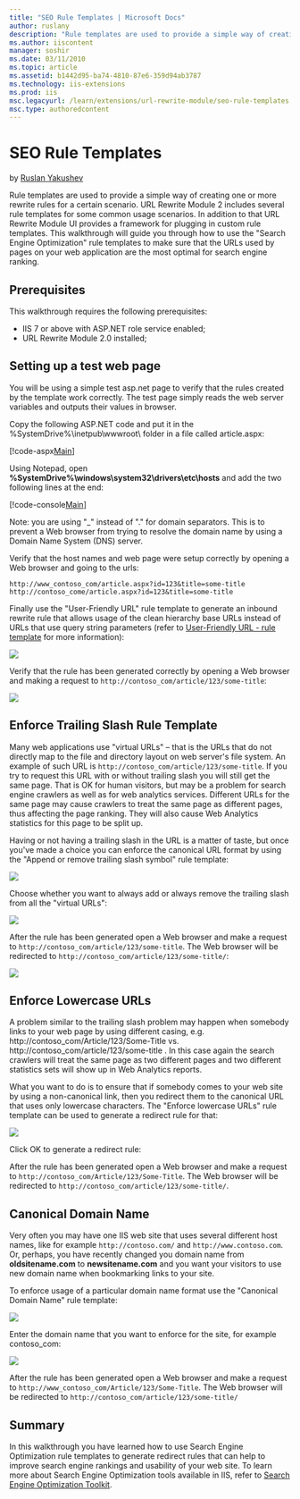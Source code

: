 ```yaml
---
title: "SEO Rule Templates | Microsoft Docs"
author: ruslany
description: "Rule templates are used to provide a simple way of creating one or more rewrite rules for a certain scenario. URL Rewrite Module 2 includes several rule temp..."
ms.author: iiscontent
manager: soshir
ms.date: 03/11/2010
ms.topic: article
ms.assetid: b1442d95-ba74-4810-87e6-359d94ab3787
ms.technology: iis-extensions
ms.prod: iis
msc.legacyurl: /learn/extensions/url-rewrite-module/seo-rule-templates
msc.type: authoredcontent
---
```

SEO Rule Templates
====================
by [Ruslan Yakushev](https://github.com/ruslany)

Rule templates are used to provide a simple way of creating one or more rewrite rules for a certain scenario. URL Rewrite Module 2 includes several rule templates for some common usage scenarios. In addition to that URL Rewrite Module UI provides a framework for plugging in custom rule templates. This walkthrough will guide you through how to use the "Search Engine Optimization" rule templates to make sure that the URLs used by pages on your web application are the most optimal for search engine ranking.

## Prerequisites

This walkthrough requires the following prerequisites:

- IIS 7 or above with ASP.NET role service enabled;
- URL Rewrite Module 2.0 installed;

## Setting up a test web page

You will be using a simple test asp.net page to verify that the rules created by the template work correctly. The test page simply reads the web server variables and outputs their values in browser.

Copy the following ASP.NET code and put it in the %SystemDrive%\inetpub\wwwroot\ folder in a file called article.aspx:


[!code-aspx[Main](seo-rule-templates/samples/sample1.aspx)]


Using Notepad, open **%SystemDrive%\windows\system32\drivers\etc\hosts** and add the two following lines at the end:


[!code-console[Main](seo-rule-templates/samples/sample2.cmd)]


Note: you are using "\_" instead of "." for domain separators. This is to prevent a Web browser from trying to resolve the domain name by using a Domain Name System (DNS) server.

Verify that the host names and web page were setup correctly by opening a Web browser and going to the urls:

`http://www_contoso_com/article.aspx?id=123&title=some-title`  
`http://contoso_come/article.aspx?id=123&title=some-title`

Finally use the "User-Friendly URL" rule template to generate an inbound rewrite rule that allows usage of the clean hierarchy base URLs instead of URLs that use query string parameters (refer to [User-Friendly URL - rule template](user-friendly-url-rule-template.md) for more information):

[![](seo-rule-templates/_static/image5.png)](seo-rule-templates/_static/image4.png)

Verify that the rule has been generated correctly by opening a Web browser and making a request to `http://contoso_com/article/123/some-title`:

[![](seo-rule-templates/_static/image7.png)](seo-rule-templates/_static/image6.png)

## Enforce Trailing Slash Rule Template

Many web applications use "virtual URLs" – that is the URLs that do not directly map to the file and directory layout on web server's file system. An example of such URL is `http://contoso_com/article/123/some-title`. If you try to request this URL with or without trailing slash you will still get the same page. That is OK for human visitors, but may be a problem for search engine crawlers as well as for web analytics services. Different URLs for the same page may cause crawlers to treat the same page as different pages, thus affecting the page ranking. They will also cause Web Analytics statistics for this page to be split up.

Having or not having a trailing slash in the URL is a matter of taste, but once you've made a choice you can enforce the canonical URL format by using the "Append or remove trailing slash symbol" rule template:

[![](seo-rule-templates/_static/image9.png)](seo-rule-templates/_static/image8.png)

Choose whether you want to always add or always remove the trailing slash from all the "virtual URLs":

[![](seo-rule-templates/_static/image11.png)](seo-rule-templates/_static/image10.png)

After the rule has been generated open a Web browser and make a request to `http://contoso_com/article/123/some-title`. The Web browser will be redirected to `http://contoso_com/article/123/some-title/`:

[![](seo-rule-templates/_static/image13.png)](seo-rule-templates/_static/image12.png)

## Enforce Lowercase URLs

A problem similar to the trailing slash problem may happen when somebody links to your web page by using different casing, e.g. http://contoso\_com/Article/123/Some-Title vs. http://contoso\_com/article/123/some-title . In this case again the search crawlers will treat the same page as two different pages and two different statistics sets will show up in Web Analytics reports.

What you want to do is to ensure that if somebody comes to your web site by using a non-canonical link, then you redirect them to the canonical URL that uses only lowercase characters. The "Enforce lowercase URLs" rule template can be used to generate a redirect rule for that:

[![](seo-rule-templates/_static/image15.png)](seo-rule-templates/_static/image14.png)

Click OK to generate a redirect rule:


After the rule has been generated open a Web browser and make a request to `http://contoso_com/Article/123/Some-Title`. The Web browser will be redirected to `http://contoso_com/article/123/some-title/`.

## Canonical Domain Name

Very often you may have one IIS web site that uses several different host names, like for example `http://contoso.com/` and `http://www.contoso.com`. Or, perhaps, you have recently changed you domain name from **oldsitename.com** to **newsitename.com** and you want your visitors to use new domain name when bookmarking links to your site.

To enforce usage of a particular domain name format use the "Canonical Domain Name" rule template:

[![](seo-rule-templates/_static/image18.png)](seo-rule-templates/_static/image17.png)

Enter the domain name that you want to enforce for the site, for example contoso\_com:

![](seo-rule-templates/_static/image19.png)

After the rule has been generated open a Web browser and make a request to `http://www_contoso_com/Article/123/Some-Title`. The Web browser will be redirected to `http://contoso_com/article/123/some-title/`

## Summary

In this walkthrough you have learned how to use Search Engine Optimization rule templates to generate redirect rules that can help to improve search engine rankings and usability of your web site. To learn more about Search Engine Optimization tools available in IIS, refer to [Search Engine Optimization Toolkit](https://www.iis.net/downloads/microsoft/search-engine-optimization-toolkit).